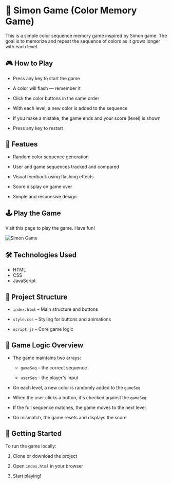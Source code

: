 # 🧠 Simon Game (Color Memory Game)

This is a simple color sequence memory game inspired by Simon game. The goal is to memorize and repeat the sequence of colors as it grows longer with each level.

## 🎮 How to Play

-   Press any key to start the game

-   A color will flash — remember it

-   Click the color buttons in the same order

-   With each level, a new color is added to the sequence

-   If you make a mistake, the game ends and your score (level) is shown

-   Press any key to restart

## 🧩 Featues

-   Random color sequence generation

-   User and game sequences tracked and compared

-   Visual feedback using flashing effects

-   Score display on game over

-   Simple and responsive design

## 🕹️ Play the Game

Visit this page to play the game. Have fun!

![Simon Game](https://koustav2908.github.io/simon-game/)

## 🛠️ Technologies Used

-   HTML
-   CSS
-   JavaScript

## 📁 Project Structure

-   `index.html` – Main structure and buttons

-   `style.css` – Styling for buttons and animations

-   `script.js` – Core game logic

## 🧪 Game Logic Overview

-   The game maintains two arrays:

    -   `gameSeq` – the correct sequence

    -   `userSeq` – the player's input

-   On each level, a new color is randomly added to the `gameSeq`

-   When the user clicks a button, it's checked against the `gameSeq`

-   If the full sequence matches, the game moves to the next level

-   On mismatch, the game resets and displays the score

## 🚀 Getting Started

To run the game locally:

1. Clone or download the project

2. Open `index.html` in your browser

3. Start playing!
